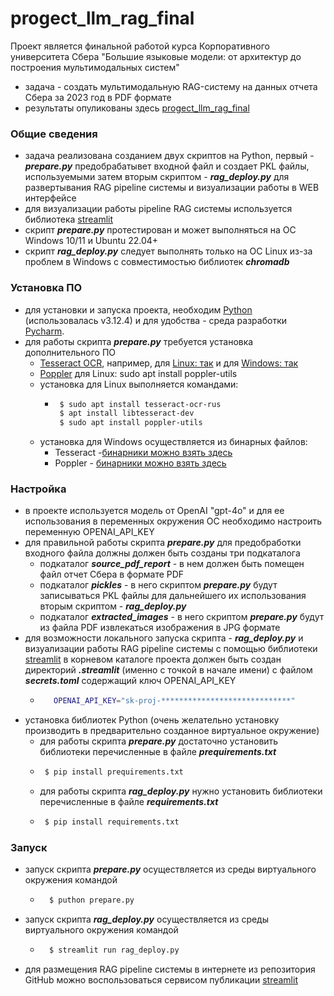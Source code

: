 # progect_llm_rag_final
Проект является финальной работой курса Корпоративного университета Сбера "Большие языковые модели: от архитектур до построения мультимодальных систем"
- задача - создать мультимодальную RAG-систему на данных отчета Сбера за 2023 год в PDF формате
- результаты опуликованы здесь [progect_llm_rag_final](https://pse-project-rag-pure.streamlit.app/) 
### Общие сведения

- задача реализована созданием двух скриптов на Python, первый - **_prepare.py_** предобрабатывет входной файл и создает PKL файлы, используемыми затем вторым скриптом - **_rag_deploy.py_** для развертывания RAG pipeline системы и визуализации работы в WEB интерфейсе
- для визуализации работы pipeline RAG системы используется библиотека [streamlit](https://streamlit.io/) 
- скрипт **_prepare.py_** протестирован и может выполняться на ОС Windows 10/11 и Ubuntu 22.04+
- скрипт **_rag_deploy.py_** следует выполнять только на ОС Linux из-за проблем в Windows с совместимостью библиотек **_chromadb_**

### Установка ПО
- для установки и запуска проекта, необходим [Python](https://www.python.org/) (использовалась v3.12.4)  и для удобства - среда разработки [Pycharm](https://www.jetbrains.com/pycharm/).
- для работы скрипта **_prepare.py_** требуется установка дополнительного ПО 
  - [Tesseract OCR](https://tesseract-ocr.github.io/tessdoc/Installation.html), например, для [Linux: так](https://ubuntu-news.ru/howto/raspoznavanie-teksta-v-ubuntu-kak-ustanovit-tesseract-ocr) и для [Windows: так](https://github.com/UB-Mannheim/tesseract/wiki)
  - [Poppler](https://poppler.freedesktop.org/) для Linux: sudo apt install poppler-utils
  - установка для Linux выполняется командами:
    - ```sh
       $ sudo apt install tesseract-ocr-rus 
       $ apt install libtesseract-dev
       $ sudo apt install poppler-utils
       ``` 
  - установка для Windows осуществляется из бинарных файлов:
    - Tesseract -[бинарники можно взять здесь](https://github.com/UB-Mannheim/tesseract/wiki)
    - Poppler - [бинарники можно взять здесь](https://github.com/oschwartz10612/poppler-windows)

### Настройка 
- в проекте используется модель от OpenAI "gpt-4o" и для ее использования в переменных окружения ОС необходимо настроить переменную OPENAI_API_KEY
- для правильной работы скрипта **_prepare.py_**  для предобработки входного файла должны должен быть созданы три подкаталога
  - подкаталог **_source_pdf_report_** - в нем должен быть помещен файл отчет Сбера в формате PDF
  - подкаталог **_pickles_** - в него скриптом **_prepare.py_**  будут записываться PKL файлы для дальнейшего их использования вторым скриптом - **_rag_deploy.py_**
  - подкаталог **_extracted_images_** - в него скриптом **_prepare.py_**  будут из файла PDF извлекаться изображения в JPG формате 
- для возможности локального запуска скрипта - **_rag_deploy.py_** и визуализации работы RAG pipeline системы с помощью библиотеки [streamlit](https://streamlit.io/) в корневом каталоге проекта должен быть создан директорий **_.streamlit_** (именно с точкой в начале имени) с файлом  **_secrets.toml_** содержащий ключ OPENAI_API_KEY
    - ```sh
         OPENAI_API_KEY="sk-proj-*****************************"
         ``` 
- установка библиотек Python (очень желательно установку производить в предварительно созданное виртуальное окружение)
  - для работы скрипта **_prepare.py_** достаточно установить библиотеки перечисленные в файле **_prequirements.txt_**
  - ```sh
     $ pip install prequirements.txt
     ``` 
  - для работы скрипта **_rag_deploy.py_** нужно установить библиотеки перечисленные в файле **_requirements.txt_**
  - ```sh
     $ pip install requirements.txt
     ``` 
### Запуск
- запуск скрипта **_prepare.py_** осуществляется из среды виртуального окружения командой
  -    ```sh
         $ puthon prepare.py 
          ``` 
- запуск скрипта **_rag_deploy.py_** осуществляется из среды виртуального окружения командой
  -    ```sh
         $ streamlit run rag_deploy.py 
       ```        
- для размещения RAG pipeline системы в интернете из репозитория GitHub можно воспользоваться сервисом публикации [streamlit](https://share.streamlit.io/)
